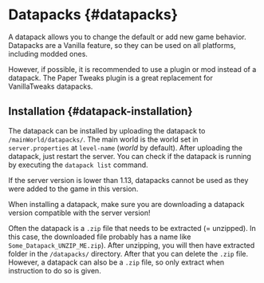 # Datapacks {#datapacks}
A datapack allows you to change the default or add new game behavior. Datapacks are a Vanilla feature, so they can be used on all platforms, including modded ones.

However, if possible, it is recommended to use a plugin or mod instead of a datapack. The Paper Tweaks plugin is a great replacement for VanillaTweaks datapacks.

## Installation {#datapack-installation}
The datapack can be installed by uploading the datapack to `/mainWorld/datapacks/`. The main world is the world set in `server.properties` at `level-name` (*world* by default). After uploading the datapack, just restart the server. You can check if the datapack is running by executing the `datapack list` command.

If the server version is lower than 1.13, datapacks cannot be used as they were added to the game in this version.

When installing a datapack, make sure you are downloading a datapack version compatible with the server version!

Often the datapack is a `.zip` file that needs to be extracted (= unzipped). In this case, the downloaded file probably has a name like `Some_Datapack_UNZIP_ME.zip`). After unzipping, you will then have extracted folder in the `/datapacks/` directory. After that you can delete the `.zip` file. However, a datapack can also be a `.zip` file, so only extract when instruction to do so is given.